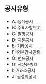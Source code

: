 ## 공시유형

- A: 정기공시
- B: 주요사항보고
- C: 발행공시
- D: 지분공시
- E: 기타공시
- F: 외부감사관련
- G: 펀드공시
- H: 자산유동화
- I: 거래소공시
- J: 공정위공시